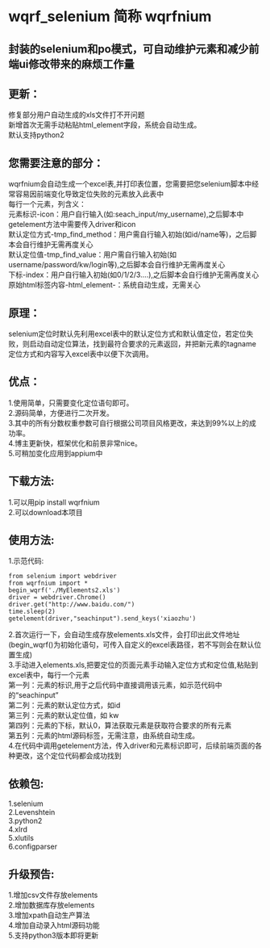 # wqrf_selenium 简称 wqrfnium
封装的selenium和po模式，可自动维护元素和减少前端ui修改带来的麻烦工作量  
---------
## 更新：
  修复部分用户自动生成的xls文件打不开问题  
  新增首次无需手动粘贴html_element字段，系统会自动生成。  
  默认支持python2
## 您需要注意的部分：  
  wqrfnium会自动生成一个excel表,并打印表位置，您需要把您selenium脚本中经常容易因前端变化导致定位失败的元素放入此表中  
  每行一个元素，列含义：  
  元素标识-icon：用户自行输入(如:seach_input/my_username),之后脚本中getelement方法中需要传入driver和icon    
  默认定位方式-tmp_find_method：用户需自行输入初始(如id/name等)，之后脚本会自行维护无需再度关心  
  默认定位值-tmp_find_value：用户需自行输入初始(如username/password/kw/login等),之后脚本会自行维护无需再度关心  
  下标-index：用户自行输入初始(如0/1/2/3....),之后脚本会自行维护无需再度关心  
  原始html标签内容-html_element-：系统自动生成，无需关心
## 原理：  
  selenium定位时默认先利用excel表中的默认定位方式和默认值定位，若定位失败，则启动自动定位算法，找到最符合要求的元素返回，并把新元素的tagname定位方式和内容写入excel表中以便下次调用。  
## 优点：
  1.使用简单，只需要变化定位语句即可。  
  2.源码简单，方便进行二次开发。  
  3.其中的所有分数权重参数可自行根据公司项目风格更改，来达到99%以上的成功率。  
  4.博主更新快，框架优化和前景非常nice。  
  5.可稍加变化应用到appium中  
## 下载方法:  
  1.可以用pip install wqrfnium  
  2.可以download本项目
## 使用方法:  
  1.示范代码:
  
    from selenium import webdriver
    from wqrfnium import *
    begin_wqrf('./MyElements2.xls')
    driver = webdriver.Chrome()
    driver.get("http://www.baidu.com/")
    time.sleep(2)
    getelement(driver,"seachinput").send_keys('xiaozhu')
  2.首次运行一下，会自动生成存放elements.xls文件，会打印出此文件地址(begin_wqrf()为初始化语句，可传入自定义的excel表路径，若不写则会在默认位置生成)  
  3.手动进入elements.xls,把要定位的页面元素手动输入定位方式和定位值,粘贴到excel表中，每行一个元素  
    第一列：元素的标识,用于之后代码中直接调用该元素，如示范代码中的“seachinput”  
    第二列：元素的默认定位方式，如id  
    第三列：元素的默认定位值，如 kw  
    第四列：元素的下标，默认0，算法获取元素是获取符合要求的所有元素    
    第五列：元素的html源码标签，无需注意，由系统自动生成。  
  4.在代码中调用getelement方法，传入driver和元素标识即可，后续前端页面的各种更改，这个定位代码都会成功找到  
## 依赖包:  
  1.selenium  
  2.Levenshtein  
  3.python2  
  4.xlrd  
  5.xlutils  
  6.configparser  
## 升级预告:  
  1.增加csv文件存放elements  
  2.增加数据库存放elements  
  3.增加xpath自动生产算法  
  4.增加自动录入html源码功能  
  5.支持python3版本即将更新  
